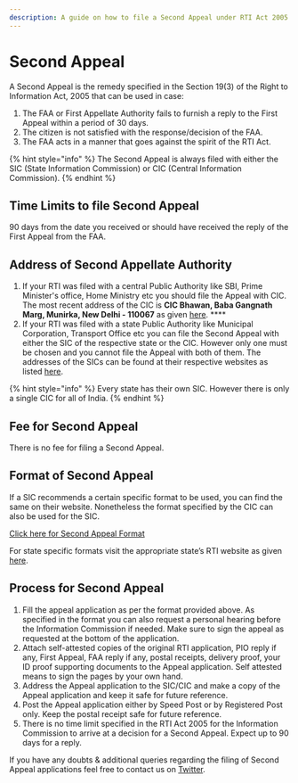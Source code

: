 ```yaml
---
description: A guide on how to file a Second Appeal under RTI Act 2005
---
```


# Second Appeal

A Second Appeal is the remedy specified in the Section 19\(3\) of the Right to Information Act, 2005 that can be used in case:

1. The FAA or First Appellate Authority fails to furnish a reply to the First Appeal within a period of 30 days. 
2. The citizen is not satisfied with the response/decision of the FAA. 
3. The FAA acts in a manner that goes against the spirit of the RTI Act.

{% hint style="info" %}
 The Second Appeal is always filed with either the SIC \(State Information Commission\) or CIC \(Central Information Commission\).
{% endhint %}

## Time Limits to file Second Appeal

90 days from the date you received or should have received the reply of the First Appeal from the FAA.

## Address of Second Appellate Authority

1. If your RTI was filed with a central Public Authority like SBI, Prime Minister's office, Home Ministry etc you should file the Appeal with CIC. The most recent address of the CIC is **CIC Bhawan, Baba Gangnath Marg, Munirka, New Delhi - 110067** as given [here](http://cic.gov.in/contact). ****
2. If your RTI was filed with a state Public Authority like Municipal Corporation, Transport Office etc you can file the Second Appeal with either the SIC of the respective state or the CIC. However only one must be chosen and you cannot file the Appeal with both of them. The addresses of the SICs can be found at their respective websites as listed [here](http://rti.gov.in/rti/states.asp).

{% hint style="info" %}
Every state has their own SIC. However there is only a single CIC for all of India.
{% endhint %}

## Fee for Second Appeal <a id="7155"></a>

There is no fee for filing a Second Appeal.

## Format of Second Appeal <a id="1a3d"></a>

If a SIC recommends a certain specific format to be used, you can find the same on their website. Nonetheless the format specified by the CIC can also be used for the SIC.

[Click here for Second Appeal Format](../formats/second-appeal-format.md)

For state specific formats visit the appropriate state’s RTI website as given [here](http://rti.gov.in/rti/states.asp).

## Process for Second Appeal <a id="9460"></a>

1. Fill the appeal application as per the format provided above. As specified in the format you can also request a personal hearing before the Information Commission if needed. Make sure to sign the appeal as requested at the bottom of the application. 
2. Attach self-attested copies of the original RTI application, PIO reply if any, First Appeal, FAA reply if any, postal receipts, delivery proof, your ID proof supporting documents to the Appeal application. Self attested means to sign the pages by your own hand. 
3. Address the Appeal application to the SIC/CIC and make a copy of the Appeal application and keep it safe for future reference. 
4. Post the Appeal application either by Speed Post or by Registered Post only. Keep the postal receipt safe for future reference. 
5. There is no time limit specified in the RTI Act 2005 for the Information Commission to arrive at a decision for a Second Appeal. Expect up to 90 days for a reply.

If you have any doubts & additional queries regarding the filing of Second Appeal applications feel free to contact us on [Twitter](https://twitter.com/rtilikho).

